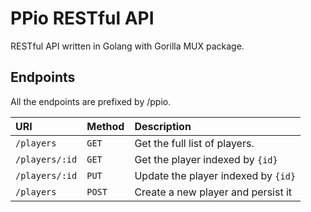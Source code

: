 # PPio RESTful API
RESTful API written in Golang with Gorilla MUX package. 

## Endpoints
All the endpoints are prefixed by /ppio. 

| URI            | Method | Description                         |
|:---------------|:-------|:------------------------------------|
| `/players`     | `GET`  | Get the full list of players.       |
| `/players/:id` | `GET`  | Get the player indexed by `{id}`    |
| `/players/:id` | `PUT`  | Update the player indexed by `{id}` |
| `/players`     | `POST` | Create a new player and persist it  |
